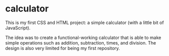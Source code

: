 # calculator
This is my first CSS and HTML project: a simple calculator (with a little bit of JavaScript).

The idea was to create a functional-working calculator that is able to make simple operations such as addition, subtraction, times, and division. The design is also very limited for being my first repository.
